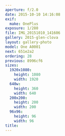 ```yaml
---
aperture: f/2.0
date: 2015-10-10 14:16:08
exif:
  make: OnePlus
exposure: 1/280
file: IMG_20151010_141606
gallery: 2015-glen-clova
layout: gallery-photo
model: One A0001
next: 651e2a2
ordering: 28
previous: 8996cf6
sizes:
  1920x1080:
    height: 1080
    width: 1920
  640w:
    height: 360
    width: 640
  200x200:
    height: 200
    width: 200
  96x96:
    height: 96
    width: 96
title: 
---
```

